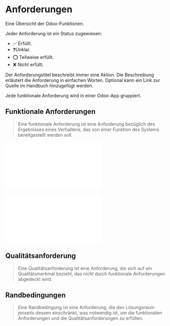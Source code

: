 # Anforderungen

Eine Übersicht der Odoo-Funktionen.

Jeder Anforderung ist ein Status zugewiesen:
* ✅ Erfüllt.
* ❓Unklar.
* ⭕ Teilweise erfüllt.
* ❌ Nicht erfüllt.

Der Anforderungstitel beschreibt immer eine Aktion. Die Beschreibung erläutert die Anforderung in einfachen Worten. Optional kann ein Link zur Quelle im Handbuch hinzugefügt werden.

Jede funktionale Anforderung wird in einer Odoo-App gruppiert.

## Funktionale Anforderungen

> Eine funktionale Anforderung ist eine Anforderung bezüglich des Ergebnisses eines Verhaltens, das von einer Funktion des Systems bereitgestellt werden soll.

![Anforderungen-Kontakte](Anforderungen-Kontakte.md)

![Anforderungen-Personalabrechnung](Anforderungen-Personalabrechnung.md)

## Qualitätsanforderung

> Eine Qualitätsanforderung ist eine Anforderung, die sich auf ein Qualitätsmerkmal bezieht, das nicht durch funktionale Anforderungen abgedeckt wird.

## Randbedingungen

> Eine Randbedingung ist eine Anforderung, die den Lösungsraum jenseits dessen einschränkt, was notwendig ist, um die funktionalen Anforderungen und die Qualitätsanforderungen zu erfüllen.